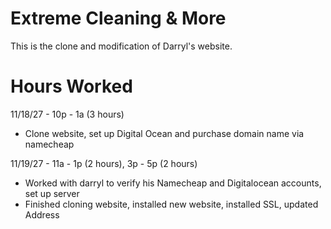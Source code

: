 # Extreme Cleaning & More

This is the clone and modification of Darryl's website.

# Hours Worked

 11/18/27 - 10p - 1a (3 hours)
 - Clone website, set up Digital Ocean and purchase domain name via namecheap

 11/19/27 - 11a - 1p (2 hours), 3p - 5p (2 hours)
 - Worked with darryl to verify his Namecheap and Digitalocean accounts, set up server
 - Finished cloning website, installed new website, installed SSL, updated Address

